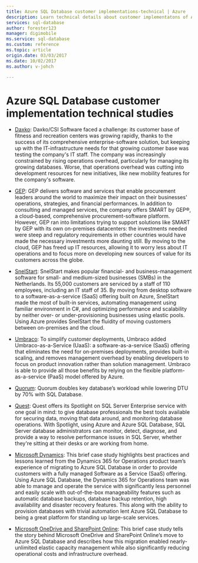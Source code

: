 ```yaml
---
title: Azure SQL Database customer implementations-technical | Azure
description: Learn technical details about customer implementatons of Azure SQL Database to solve business problems
services: sql-database
author: forester123
manager: digimobile
ms.service: sql-database
ms.custom: reference
ms.topic: article
origin.date: 03/03/2017
ms.date: 10/02/2017
ms.author: v-johch

---
```

# Azure SQL Database customer implementation technical studies

- [Daxko](sql-database-implementation-daxko.md): Daxko/CSI Software faced a challenge: its customer base of fitness and recreation centers was growing rapidly, thanks to the success of its comprehensive enterprise-software solution, but keeping up with the IT-infrastructure needs for that growing customer base was testing the company's IT staff. The company was increasingly constrained by rising operations overhead, particularly for managing its growing databases. Worse, that operations overhead was cutting into development resources for new initiatives, like new mobility features for the company's software.

- [GEP](sql-database-implementation-gep.md): GEP delivers software and services that enable procurement leaders around the world to maximize their impact on their businesses' operations, strategies, and financial performances. In addition to consulting and managed services, the company offers SMART by GEP®, a cloud-based, comprehensive procurement-software platform. However, GEP ran into limitations trying to support solutions like SMART by GEP with its own on-premises datacenters: the investments needed were steep and regulatory requirements in other countries would have made the necessary investments more daunting still. By moving to the cloud, GEP has freed up IT resources, allowing it to worry less about IT operations and to focus more on developing new sources of value for its customers across the globe.

- [SnelStart](sql-database-implementation-snelstart.md): SnelStart makes popular financial- and business-management software for small- and medium-sized businesses (SMBs) in the Netherlands. Its 55,000 customers are serviced by a staff of 110 employees, including an IT staff of 35. By moving from desktop software to a software-as-a-service (SaaS) offering built on Azure, SnelStart made the most of built-in services, automating management using familiar environment in C#, and optimizing performance and scalability by neither over- or under-provisioning businesses using elastic pools. Using Azure provides SnelStart the fluidity of moving customers between on-premises and the cloud.

- [Umbraco](sql-database-implementation-umbraco.md): To simplify customer deployments, Umbraco added Umbraco-as-a-Service (UaaS): a software-as-a-service (SaaS) offering that eliminates the need for on-premises deployments, provides built-in scaling, and removes management overhead by enabling developers to focus on product innovation rather than solution management. Umbraco is able to provide all those benefits by relying on the flexible platform-as-a-service (PaaS) model offered by Azure.

- [Quorum](https://customers.microsoft.com/story/quorum-doubles-key-databases-workload-while-lowering-dtu-with-sql-database): Quorum doubles key database’s workload while lowering DTU by 70% with SQL Database.

- [Quest](https://customers.microsoft.com/en-US/story/quest): Quest offers its Spotlight on SQL Server Enterprise service with one goal in mind: to give database professionals the best tools available for securing data, moving that data around, and monitoring database operations. With Spotlight, using Azure and Azure SQL Database, SQL Server database administrators can monitor, detect, diagnose, and provide a way to resolve performance issues in SQL Server, whether they're sitting at their desks or are working from home.

- [Microsoft Dynamics](https://customers.microsoft.com/story/dynamics365operationsproductteam): This brief case study highlights best practices and lessons learned from the Dynamics 365 for Operations product team’s experience of migrating to Azure SQL Database in order to provide customers with a fully managed Software as a Service (SaaS) offering. Using Azure SQL Database, the Dynamics 365 for Operations team was able to manage and operate the service with significantly less personnel and easily scale with out-of-the-box manageability features such as automatic database backups, database backup retention, high availability and disaster recovery features. This along with the ability to provision databases with trivial automation lent Azure SQL Database to being a great platform for standing up large-scale services.

- [Microsoft OneDrive and SharePoint Online](https://customers.microsoft.com/story/microsoft-azure-sql-database-dicrete-manufacturing-united-states): This brief case study tells the story behind Microsoft OneDrive and SharePoint Online’s move to Azure SQL Database and describes how this migration enabled nearly-unlimited elastic capacity management while also significantly reducing operational costs and infrastructure overhead.
